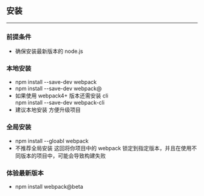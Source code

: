 ## 安装
---
### 前提条件
* 确保安装最新版本的 node.js 
### 本地安装
* npm install --save-dev webpack
* npm install --save-dev webpack@<version>
* 如果使用 webpack4+ 版本还需安装 cli  
  npm install --save-dev webpack-cli
* 建议本地安装 方便升级项目

### 全局安装
* npm install --gloabl webpack
* 不推荐全局安装 这回将你项目中的 webpack 锁定到指定版本，并且在使用不同版本的项目中，可能会导致构建失败

### 体验最新版本
* npm install webpack@beta